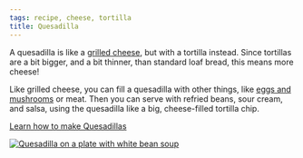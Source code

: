 ```yaml
---
tags: recipe, cheese, tortilla
title: Quesadilla
---
```


A quesadilla is like a [grilled
cheese](/blog/2016/08/18/grilled-cheese), but with a tortilla instead.
Since tortillas are a bit bigger, and a bit thinner, than standard loaf
bread, this means more cheese!

Like grilled cheese, you can fill a quesadilla with other things, like
[eggs and mushrooms](/blog/2016/07/21/breakfast-quesadilla) or meat.
Then you can serve with refried beans, sour cream, and salsa, using the
quesadilla like a big, cheese-filled tortilla chip.

[Learn how to make Quesadillas](/recipe/quesadilla)

[![Quesadilla on a plate with white bean soup](/recipe/quesadilla/title.jpg)](/recipe/quesadilla)
